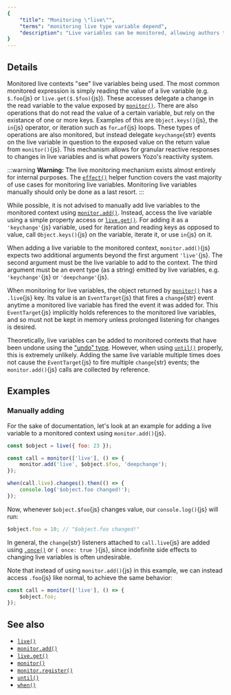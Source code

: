 ```yaml
---
{
	"title": "Monitoring \"live\"",
	"terms": "monitoring live type variable depend",
	"description": "Live variables can be monitored, allowing authors to react to changes in dependencies of a certain callback."
}
---
```


## Details

Monitored live contexts "see" live variables being used. The most common monitored expression is simply reading the value of a live variable (e.g. `$.foo`{js} or `live.get($.$foo)`{js}). These accesses delegate a change in the read variable to the value exposed by [`monitor()`](/docs/monitor/). There are also operations that do not read the value of a certain variable, but rely on the existance of one or more keys. Examples of this are `Object.keys()`{js}, the `in`{js} operator, or iteration such as `for…of`{js} loops. These types of operations are also monitored, but instead delegate `keychange`{str} events on the live variable in question to the exposed value on the return value from `monitor()`{js}. This mechanism allows for granular reactive responses to changes in live variables and is what powers Yozo's reactivity system.

:::warning
**Warning:** The live monitoring mechanism exists almost entirely for internal purposes. The [`effect()`](/docs/effect/) helper function covers the vast majority of use cases for monitoring live variables. Monitoring live variables manually should only be done as a last resort.
:::

While possible, it is not advised to manually add live variables to the monitored context using [`monitor.add()`](/docs/monitor/add/). Instead, access the live variable using a simple property access or [`live.get()`](/docs/live/get/). For adding it as a `'keychange'`{js} variable, used for iteration and reading keys as opposed to value, call `Object.keys()`{js} on the variable, iterate it, or use `in`{js} on it.

When adding a live variable to the monitored context, `monitor.add()`{js} expects two additional arguments beyond the first argument `'live'`{js}. The second argument must be the live variable to add to the context. The third argument must be an event type (as a string) emitted by live variables, e.g. `'keychange'`{js} or `'deepchange'`{js}.

When monitoring for live variables, the object returned by [`monitor()`](/docs/monitor/) has a `.live`{js} key. Its value is an `EventTarget`{js} that fires a `change`{str} event anytime a monitored live variable has fired the event it was added for. This `EventTarget`{js} implicitly holds references to the monitored live variables, and so must not be kept in memory unless prolonged listening for changes is desired.

Theoretically, live variables can be added to monitored contexts that have been undone using the ["undo" type](/docs/monitor/undo/). However, when using [`until()`](/docs/monitor/until/) properly, this is extremely unlikely. Adding the same live variable multiple times does not cause the `EventTarget`{js} to fire multiple `change`{str} events; the `monitor.add()`{js} calls are collected by reference.

## Examples

### Manually adding

For the sake of documentation, let's look at an example for adding a live variable to a monitored context using `monitor.add()`{js}.

```js
const $object = live({ foo: 23 });

const call = monitor(['live'], () => {
	monitor.add('live', $object.$foo, 'deepchange');
});

when(call.live).changes().then(() => {
	console.log('$object.foo changed!');
});
```

Now, whenever `$object.$foo`{js} changes value, our `console.log()`{js} will run:

```js
$object.foo = 10; // "$object.foo changed!"
```

In general, the `change`{str} listeners attached to `call.live`{js} are added using [`.once()`](/docs/flow/once/) or `{ once: true }`{js}, since indefinite side effects to changing live variables is often undesirable.

Note that instead of using `monitor.add()`{js} in this example, we can instead access `.foo`{js} like normal, to achieve the same behavior:

```js
const call = monitor(['live'], () => {
	$object.foo;
});
```

## See also

- [`live()`](/docs/monitor/live/)
- [`monitor.add()`](/docs/monitor/add/)
- [`live.get()`](/docs/monitor/live/)
- [`monitor()`](/docs/monitor/)
- [`monitor.register()`](/docs/monitor/register/)
- [`until()`](/docs/monitor/until/)
- [`when()`](/docs/when/)
